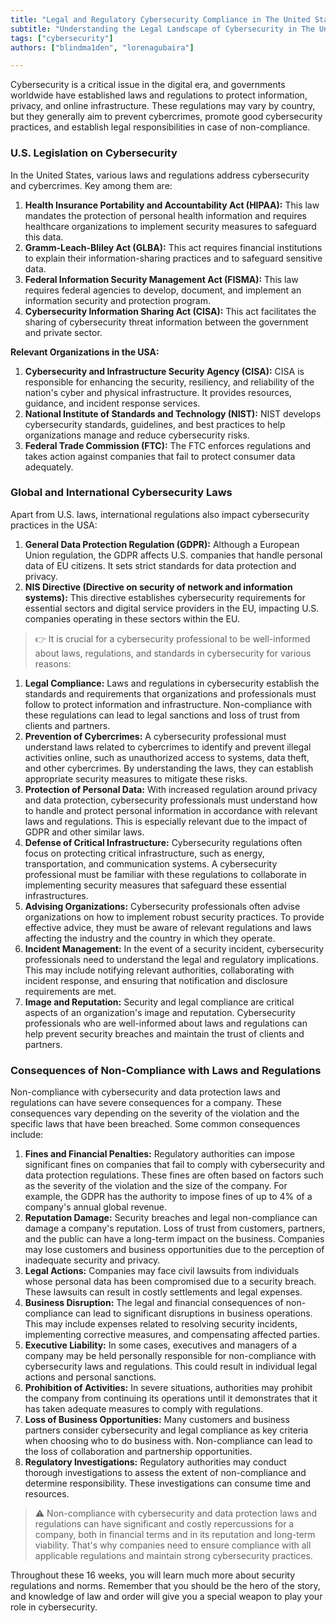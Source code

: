 ```yaml
---
title: "Legal and Regulatory Cybersecurity Compliance in The United States of America"
subtitle: "Understanding the Legal Landscape of Cybersecurity in The United States of America: Key Laws, Regulations, and the Role of Incident Response Plans in Protecting Digital Infrastructure."
tags: ["cybersecurity"]
authors: ["blindma1den", "lorenagubaira"]

---
```


Cybersecurity is a critical issue in the digital era, and governments worldwide have established laws and regulations to protect information, privacy, and online infrastructure. These regulations may vary by country, but they generally aim to prevent cybercrimes, promote good cybersecurity practices, and establish legal responsibilities in case of non-compliance.

### U.S. Legislation on Cybersecurity

In the United States, various laws and regulations address cybersecurity and cybercrimes. Key among them are:

1. **Health Insurance Portability and Accountability Act (HIPAA):** This law mandates the protection of personal health information and requires healthcare organizations to implement security measures to safeguard this data.
2. **Gramm-Leach-Bliley Act (GLBA):** This act requires financial institutions to explain their information-sharing practices and to safeguard sensitive data.
3. **Federal Information Security Management Act (FISMA):** This law requires federal agencies to develop, document, and implement an information security and protection program.
4. **Cybersecurity Information Sharing Act (CISA):** This act facilitates the sharing of cybersecurity threat information between the government and private sector.

**Relevant Organizations in the USA:**

1. **Cybersecurity and Infrastructure Security Agency (CISA):** CISA is responsible for enhancing the security, resiliency, and reliability of the nation's cyber and physical infrastructure. It provides resources, guidance, and incident response services.
2. **National Institute of Standards and Technology (NIST):** NIST develops cybersecurity standards, guidelines, and best practices to help organizations manage and reduce cybersecurity risks.
3. **Federal Trade Commission (FTC):** The FTC enforces regulations and takes action against companies that fail to protect consumer data adequately.

### Global and International Cybersecurity Laws

Apart from U.S. laws, international regulations also impact cybersecurity practices in the USA:

1. **General Data Protection Regulation (GDPR):** Although a European Union regulation, the GDPR affects U.S. companies that handle personal data of EU citizens. It sets strict standards for data protection and privacy.
2. **NIS Directive (Directive on security of network and information systems):** This directive establishes cybersecurity requirements for essential sectors and digital service providers in the EU, impacting U.S. companies operating in these sectors within the EU.

> 👉 It is crucial for a cybersecurity professional to be well-informed about laws, regulations, and standards in cybersecurity for various reasons:

1. **Legal Compliance:** Laws and regulations in cybersecurity establish the standards and requirements that organizations and professionals must follow to protect information and infrastructure. Non-compliance with these regulations can lead to legal sanctions and loss of trust from clients and partners.
2. **Prevention of Cybercrimes:** A cybersecurity professional must understand laws related to cybercrimes to identify and prevent illegal activities online, such as unauthorized access to systems, data theft, and other cybercrimes. By understanding the laws, they can establish appropriate security measures to mitigate these risks.
3. **Protection of Personal Data:** With increased regulation around privacy and data protection, cybersecurity professionals must understand how to handle and protect personal information in accordance with relevant laws and regulations. This is especially relevant due to the impact of GDPR and other similar laws.
4. **Defense of Critical Infrastructure:** Cybersecurity regulations often focus on protecting critical infrastructure, such as energy, transportation, and communication systems. A cybersecurity professional must be familiar with these regulations to collaborate in implementing security measures that safeguard these essential infrastructures.
5. **Advising Organizations:** Cybersecurity professionals often advise organizations on how to implement robust security practices. To provide effective advice, they must be aware of relevant regulations and laws affecting the industry and the country in which they operate.
6. **Incident Management:** In the event of a security incident, cybersecurity professionals need to understand the legal and regulatory implications. This may include notifying relevant authorities, collaborating with incident response, and ensuring that notification and disclosure requirements are met.
7. **Image and Reputation:** Security and legal compliance are critical aspects of an organization's image and reputation. Cybersecurity professionals who are well-informed about laws and regulations can help prevent security breaches and maintain the trust of clients and partners.

### Consequences of Non-Compliance with Laws and Regulations

Non-compliance with cybersecurity and data protection laws and regulations can have severe consequences for a company. These consequences vary depending on the severity of the violation and the specific laws that have been breached. Some common consequences include:

1. **Fines and Financial Penalties:** Regulatory authorities can impose significant fines on companies that fail to comply with cybersecurity and data protection regulations. These fines are often based on factors such as the severity of the violation and the size of the company. For example, the GDPR has the authority to impose fines of up to 4% of a company's annual global revenue.
2. **Reputation Damage:** Security breaches and legal non-compliance can damage a company's reputation. Loss of trust from customers, partners, and the public can have a long-term impact on the business. Companies may lose customers and business opportunities due to the perception of inadequate security and privacy.
3. **Legal Actions:** Companies may face civil lawsuits from individuals whose personal data has been compromised due to a security breach. These lawsuits can result in costly settlements and legal expenses.
4. **Business Disruption:** The legal and financial consequences of non-compliance can lead to significant disruptions in business operations. This may include expenses related to resolving security incidents, implementing corrective measures, and compensating affected parties.
5. **Executive Liability:** In some cases, executives and managers of a company may be held personally responsible for non-compliance with cybersecurity laws and regulations. This could result in individual legal actions and personal sanctions.
6. **Prohibition of Activities:** In severe situations, authorities may prohibit the company from continuing its operations until it demonstrates that it has taken adequate measures to comply with regulations.
7. **Loss of Business Opportunities:** Many customers and business partners consider cybersecurity and legal compliance as key criteria when choosing who to do business with. Non-compliance can lead to the loss of collaboration and partnership opportunities.
8. **Regulatory Investigations:** Regulatory authorities may conduct thorough investigations to assess the extent of non-compliance and determine responsibility. These investigations can consume time and resources.

> ⚠️ Non-compliance with cybersecurity and data protection laws and regulations can have significant and costly repercussions for a company, both in financial terms and in its reputation and long-term viability. That's why companies need to ensure compliance with all applicable regulations and maintain strong cybersecurity practices.

Throughout these 16 weeks, you will learn much more about security regulations and norms. Remember that you should be the hero of the story, and knowledge of law and order will give you a special weapon to play your role in cybersecurity.
